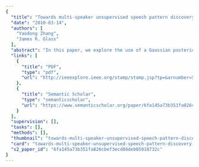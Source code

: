```yaml
---
{
  "title": "Towards multi-speaker unsupervised speech pattern discovery",
  "date": "2010-03-14",
  "authors": [
    "Yaodong Zhang",
    "James R. Glass"
  ],
  "abstract": "In this paper, we explore the use of a Gaussian posteriorgram based representation for unsupervised discovery of speech patterns. Compared with our previous work, the new approach provides significant improvement towards speaker independence. The framework consists of three main procedures: a Gaussian posteriorgram generation procedure which learns an unsupervised Gaussian mixture model and labels each speech frame with a Gaussian posteriorgram representation; a segmental dynamic time warping procedure which locates pairs of similar sequences of Gaussian posteriorgram vectors; and a graph clustering procedure which groups similar sequences into clusters. We demonstrate the viability of using the posteriorgram approach to handle many talkers by finding clusters of words in the TIMIT corpus.",
  "links": [
    {
      "title": "PDF",
      "type": "pdf",
      "url": "http://ieeexplore.ieee.org/stamp/stamp.jsp?tp=&arnumber=5495637"
    },
    {
      "title": "Semantic Scholar",
      "type": "semanticscholar",
      "url": "https://www.semanticscholar.org/paper/6fa145a73b351fa826cbef3ecd88deb05010732c"
    }
  ],
  "supervision": [],
  "tasks": [],
  "methods": [],
  "thumbnail": "towards-multi-speaker-unsupervised-speech-pattern-discovery-thumb.jpg",
  "card": "towards-multi-speaker-unsupervised-speech-pattern-discovery-card.jpg",
  "s2_paper_id": "6fa145a73b351fa826cbef3ecd88deb05010732c"
}
---
```


